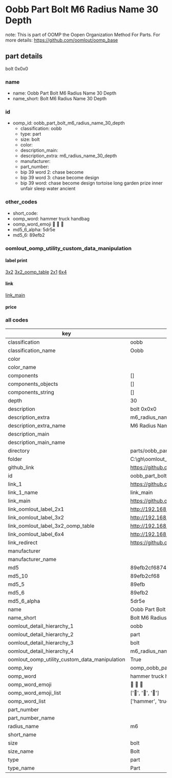 # Oobb Part Bolt M6 Radius Name 30 Depth  

note: This is part of OOMP the Oopen Organization Method For Parts. For more details: https://github.com/oomlout/oomp_base

##  part details
  



bolt 0x0x0



### name
* name: Oobb Part Bolt M6 Radius Name 30 Depth
* name_short: Bolt M6 Radius Name 30 Depth
### id
* oomp_id: oobb_part_bolt_m6_radius_name_30_depth
  * classification: oobb
  * type: part
  * size: bolt
  * color: 
  * description_main: 
  * description_extra: m6_radius_name_30_depth
  * manufacturer: 
  * part_number: 
  * bip 39 word 2: chase become
  * bip 39 word 3: chase become design
  * bip 39 word: chase become design tortoise long garden prize inner unfair sleep water ancient

### other_codes
* short_code: 
* oomp_word: hammer truck handbag
* oomp_word_emoji :hammer: :truck: :handbag:
* md5_6_alpha: 5dr5e
* md5_6: 89efb2






### oomlout_oomp_utility_custom_data_manipulation
#### label print
[3x2](http://192.168.1.245:1112/?label=oomp%205dr5e)
[3x2_oomp_table](http://192.168.1.108:1112/?label=oomp%205dr5e)
[2x1](http://192.168.1.242:1112/?label=oomp%205dr5e)
[6x4](http://192.168.1.55:1112/?label=oomp%205dr5e)    

#### link

[link_main](https://github.com/oomlout/oomlout_oobb_version_4_generated_parts/tree/main/navigation_oomp/oobb/part/bolt//m6_radius_name_30_depth/part)                              

#### price







### all codes 
| key | value |  
| --- | --- |  
| classification | oobb |  
| classification_name | Oobb |  
| color |  |  
| color_name |  |  
| components | [] |  
| components_objects | [] |  
| components_string | [] |  
| depth | 30 |  
| description | bolt 0x0x0 |  
| description_extra | m6_radius_name_30_depth |  
| description_extra_name | M6 Radius Name 30 Depth |  
| description_main |  |  
| description_main_name |  |  
| directory | parts/oobb_part_bolt_m6_radius_name_30_depth |  
| folder | C:\gh\oomlout_oobb_version_4_generated_parts\parts\oobb_part_bolt_m6_radius_name_30_depth |  
| github_link | https://github.com/oomlout/oomlout_oomp_part_src/tree/main/parts/oobb_part_bolt_m6_radius_name_30_depth |  
| id | oobb_part_bolt_m6_radius_name_30_depth |  
| link_1 | https://github.com/oomlout/oomlout_oobb_version_4_generated_parts/tree/main/navigation_oomp/oobb/part/bolt//m6_radius_name_30_depth/part |  
| link_1_name | link_main |  
| link_main | https://github.com/oomlout/oomlout_oobb_version_4_generated_parts/tree/main/navigation_oomp/oobb/part/bolt//m6_radius_name_30_depth/part |  
| link_oomlout_label_2x1 | http://192.168.1.242:1112/?label=oomp%205dr5e |  
| link_oomlout_label_3x2 | http://192.168.1.245:1112/?label=oomp%205dr5e |  
| link_oomlout_label_3x2_oomp_table | http://192.168.1.108:1112/?label=oomp%205dr5e |  
| link_oomlout_label_6x4 | http://192.168.1.55:1112/?label=oomp%205dr5e |  
| link_redirect | https://github.com/oomlout/oomlout_oobb_version_4_generated_parts/tree/main/parts/hardware_bolt_m6_30 |  
| manufacturer |  |  
| manufacturer_name |  |  
| md5 | 89efb2cf687475697ec1ee587784f935 |  
| md5_10 | 89efb2cf68 |  
| md5_5 | 89efb |  
| md5_6 | 89efb2 |  
| md5_6_alpha | 5dr5e |  
| name | Oobb Part Bolt M6 Radius Name 30 Depth |  
| name_short | Bolt M6 Radius Name 30 Depth |  
| oomlout_detail_hierarchy_1 | oobb |  
| oomlout_detail_hierarchy_2 | part |  
| oomlout_detail_hierarchy_3 | bolt |  
| oomlout_detail_hierarchy_4 | m6_radius_name_30_depth |  
| oomlout_oomp_utility_custom_data_manipulation | True |  
| oomp_key | oomp_oobb_part_bolt_m6_radius_name_30_depth |  
| oomp_word | hammer truck handbag |  
| oomp_word_emoji | :hammer: :truck: :handbag: |  
| oomp_word_emoji_list | [':hammer:', ':truck:', ':handbag:'] |  
| oomp_word_list | ['hammer', 'truck', 'handbag'] |  
| part_number |  |  
| part_number_name |  |  
| radius_name | m6 |  
| short_name |  |  
| size | bolt |  
| size_name | Bolt |  
| type | part |  
| type_name | Part |  
